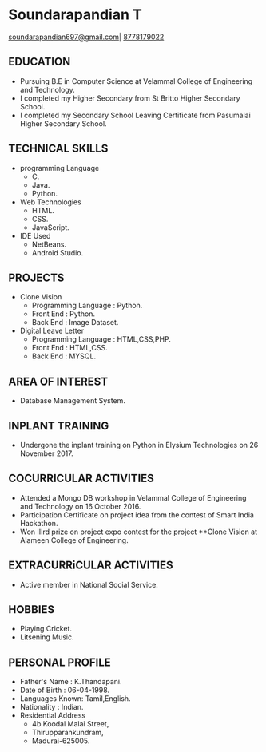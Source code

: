 # Soundarapandian T 
[soundarapandian697@gmail.com](mailto:soundarapandian697@gmail.com)|
[8778179022](tel:8778179022)

## EDUCATION
- Pursuing B.E in Computer Science  at Velammal College of Engineering and Technology.
- I completed my Higher Secondary  from St Britto Higher Secondary School. 
- I completed my Secondary School Leaving Certificate from Pasumalai Higher Secondary School.

## TECHNICAL SKILLS
   - programming Language
       - C.
       - Java.
       - Python.
   - Web Technologies
       - HTML.
       - CSS.
       - JavaScript.
   - IDE Used
       - NetBeans.
       - Android Studio.
       
## PROJECTS
   - Clone Vision
     - Programming Language : Python.
     - Front End : Python.
     - Back  End : Image Dataset.
   - Digital Leave Letter
     - Programming Language : HTML,CSS,PHP.
     - Front End : HTML,CSS.
     - Back  End : MYSQL.
     
## AREA OF INTEREST
   - Database Management System.
     
## INPLANT TRAINING
   - Undergone the inplant training on Python in Elysium Technologies on 26 November 2017.
        
## COCURRICULAR ACTIVITIES
   - Attended a Mongo DB workshop in Velammal College of Engineering and Technology on 16 October 2016.
   - Participation Certificate on project idea from the contest of Smart India Hackathon.
   - Won IIIrd prize on project expo contest for the project **Clone Vision at Alameen College of Engineering.
     
## EXTRACURRiCULAR ACTIVITIES
   - Active member in National Social Service.
## HOBBIES
   - Playing Cricket.
   - Litsening Music.
## PERSONAL PROFILE
   - Father's Name  : K.Thandapani.
   - Date of Birth  : 06-04-1998.
   - Languages Known: Tamil,English.
   - Nationality    : Indian.
   - Residential Address
      - 4b Koodal Malai Street,
      - Thirupparankundram,
      - Madurai-625005.
           
